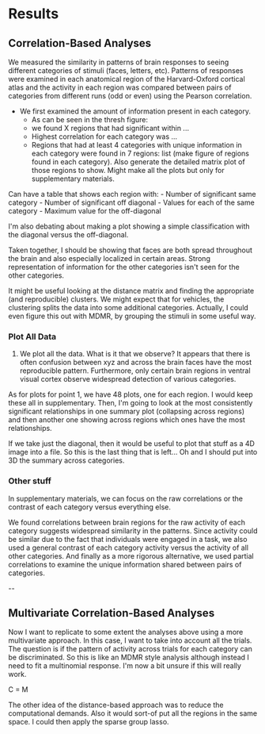 # Results

## Correlation-Based Analyses

We measured the similarity in patterns of brain responses to seeing different categories of stimuli (faces, letters, etc). Patterns of responses were examined in each anatomical region of the Harvard-Oxford cortical atlas and the activity in each region was compared between pairs of categories from different runs (odd or even) using the Pearson correlation.

- We first examined the amount of information present in each category. 
    - As can be seen in the thresh figure:
    - we found X regions that had significant within ...
    - Highest correlation for each category was ...
    - Regions that had at least 4 categories with unique information in each category were found in 7 regions: list (make figure of regions found in each category). Also generate the detailed matrix plot of those regions to show. Might make all the plots but only for supplementary materials.

Can have a table that shows each region with:
    - Number of significant same category
    - Number of significant off diagonal
    - Values for each of the same category
    - Maximum value for the off-diagonal

I'm also debating about making a plot showing a simple classification with the diagonal versus the off-diagonal.

Taken together, I should be showing that faces are both spread throughout the brain and also especially localized in certain areas. Strong representation of information for the other categories isn't seen for the other categories.

It might be useful looking at the distance matrix and finding the appropriate (and reproducible) clusters. We might expect that for vehicles, the clustering splits the data into some additional categories. Actually, I could even figure this out with MDMR, by grouping the stimuli in some useful way.

### Plot All Data

1. We plot all the data. What is it that we observe? It appears that there is often confusion between xyz and across the brain faces have the most reproducible pattern. Furthermore, only certain brain regions in ventral visual cortex observe widespread detection of various categories.

As for plots for point 1, we have 48 plots, one for each region. I would keep these all in supplementary. Then, I'm going to look at the most consistently significant relationships in one summary plot (collapsing across regions) and then another one showing across regions which ones have the most relationships.

If we take just the diagonal, then it would be useful to plot that stuff as a 4D image into a file. So this is the last thing that is left... Oh and I should put into 3D the summary across categories.


### Other stuff

In supplementary materials, we can focus on the raw correlations or the contrast of each category versus everything else.

We found correlations between brain regions for the raw activity of each category suggests widespread similarity in the patterns. Since activity could be similar due to the fact that individuals were engaged in a task, we also used a general contrast of each category activity versus the activity of all other categories. And finally as a more rigorous alternative, we used partial correlations to examine the unique information shared between pairs of categories.

--

## Multivariate Correlation-Based Analyses

Now I want to replicate to some extent the analyses above using a more multivariate approach. In this case, I want to take into account all the trials. The question is if the pattern of activity across trials for each category can be discriminated. So this is like an MDMR style analysis although instead I need to fit a multinomial response. I'm now a bit unsure if this will really work.

C = M

The other idea of the distance-based approach was to reduce the computational demands. Also it would sort-of put all the regions in the same space. I could then apply the sparse group lasso. 
  
  
  
  
  
  